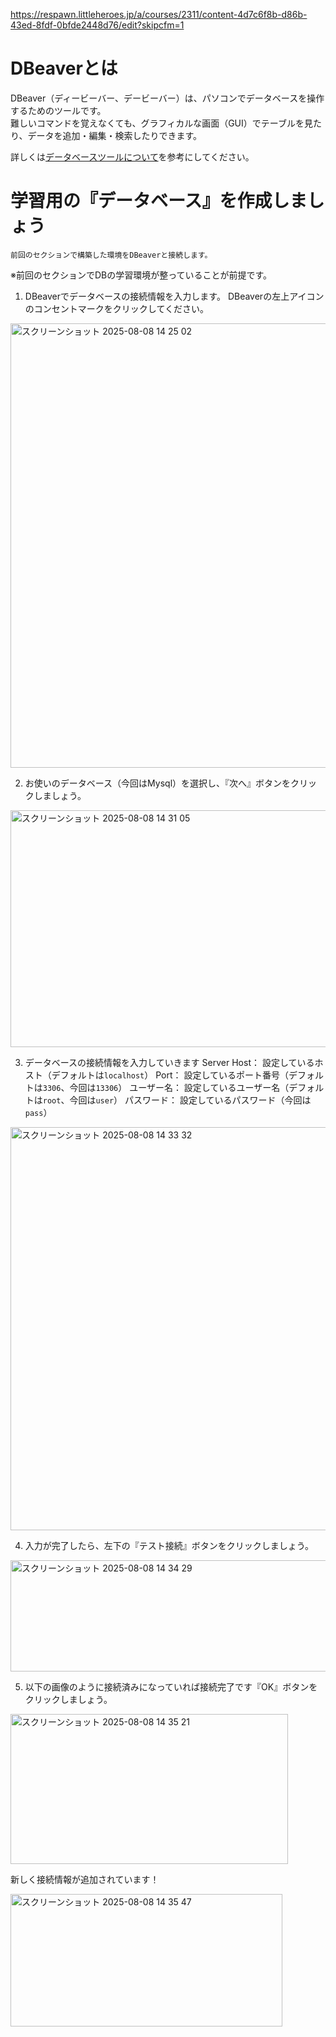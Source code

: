 https://respawn.littleheroes.jp/a/courses/2311/content-4d7c6f8b-d86b-43ed-8fdf-0bfde2448d76/edit?skipcfm=1


# DBeaverとは

DBeaver（ディービーバー、デービーバー）は、パソコンでデータベースを操作するためのツールです。  
難しいコマンドを覚えなくても、グラフィカルな画面（GUI）でテーブルを見たり、データを追加・編集・検索したりできます。


詳しくは[データベースツールについて](https://respawn.littleheroes.jp/w/courses/1977/1981/1982/1032?lhsct=content-1032)を参考にしてください。


# 学習用の『データベース』を作成しましょう
    前回のセクションで構築した環境をDBeaverと接続します。
※前回のセクションでDBの学習環境が整っていることが前提です。


1. DBeaverでデータベースの接続情報を入力します。
DBeaverの左上アイコンのコンセントマークをクリックしてください。

<img width="1268" height="711" alt="スクリーンショット 2025-08-08 14 25 02" src="https://github.com/user-attachments/assets/18907733-07cb-447b-8b2b-e71b0dc9f1c6" />


2. お使いのデータベース（今回はMysql）を選択し、『次へ』ボタンをクリックしましょう。

<img width="984" height="379" alt="スクリーンショット 2025-08-08 14 31 05" src="https://github.com/user-attachments/assets/d3fd44d2-5335-43a8-98fd-eeb7231f45a1" />

3. データベースの接続情報を入力していきます
Server Host：
設定しているホスト（デフォルトは`localhost`）
Port：
設定しているポート番号（デフォルトは`3306`、今回は`13306`）
ユーザー名：
設定しているユーザー名（デフォルトは`root`、今回は`user`）
パスワード：
設定しているパスワード（今回は`pass`）

<img width="989" height="645" alt="スクリーンショット 2025-08-08 14 33 32" src="https://github.com/user-attachments/assets/d86ea42d-bd43-4659-90ef-a3dcb485b812" />

4. 入力が完了したら、左下の『テスト接続』ボタンをクリックしましょう。

<img width="992" height="178" alt="スクリーンショット 2025-08-08 14 34 29" src="https://github.com/user-attachments/assets/c3a47593-6b45-4dce-8a71-0714c822a36a" />

5. 以下の画像のように接続済みになっていれば接続完了です『OK』ボタンをクリックしましょう。


<img width="444" height="240" alt="スクリーンショット 2025-08-08 14 35 21" src="https://github.com/user-attachments/assets/42fd766f-718c-4a06-bf7c-269bf76ab7bb" />


新しく接続情報が追加されています！

<img width="435" height="212" alt="スクリーンショット 2025-08-08 14 35 47" src="https://github.com/user-attachments/assets/66037d86-7c9a-4561-bb80-68e63b7b4ec1" />

